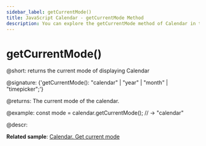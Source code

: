 ```yaml
---
sidebar_label: getCurrentMode()
title: JavaScript Calendar - getCurrentMode Method 
description: You can explore the getCurrentMode method of Calendar in the documentation of the DHTMLX JavaScript UI library. Browse developer guides and API reference, try out code examples and live demos, and download a free 30-day evaluation version of DHTMLX Suite.
---
```


# getCurrentMode()

@short: returns the current mode of displaying Calendar

@signature: {'getCurrentMode(): "calendar" | "year" | "month" | "timepicker";'}

@returns:
The current mode of the calendar.

@example:
const mode = calendar.getCurrentMode(); // -> "calendar"

@descr:

**Related sample**: [Calendar. Get current mode](https://snippet.dhtmlx.com/fadykqoc)

[comment]: # (@related: calendar/operating_calendar.md#gettingcurrentmode)
